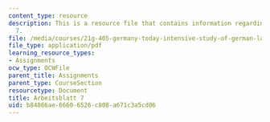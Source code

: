 ```yaml
---
content_type: resource
description: This is a resource file that contains information regarding arbeisblatt
  7.
file: /media/courses/21g-405-germany-today-intensive-study-of-german-language-and-culture-january-iap-2011/b84866ae66606526c808a671c3a5cd06_MIT21G_405IAP11_arbeit07.pdf
file_type: application/pdf
learning_resource_types:
- Assignments
ocw_type: OCWFile
parent_title: Assignments
parent_type: CourseSection
resourcetype: Document
title: Arbeitsblatt 7
uid: b84866ae-6660-6526-c808-a671c3a5cd06
---
```

